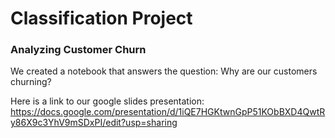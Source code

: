 # Classification Project

### Analyzing Customer Churn
We created a notebook that answers the question: Why are our customers churning?

Here is a link to our google slides presentation:
https://docs.google.com/presentation/d/1iQE7HGKtwnGpP51KObBXD4QwtRy86X9c3YhV9mSDxPI/edit?usp=sharing
